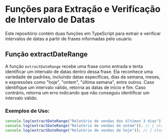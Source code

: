 # Funções para Extração e Verificação de Intervalo de Datas

Este repositório contém duas funções em TypeScript para extrair e verificar intervalos de datas a partir de frases informadas pelo usuário.

## Função extractDateRange

A função `extractDateRange` recebe uma frase como entrada e tenta identificar um intervalo de datas dentro dessa frase. Ela reconhece uma variedade de padrões, incluindo datas específicas, dias da semana, meses, e expressões como "hoje", "ontem", "última semana", entre outros. Caso identifique um intervalo válido, retorna as datas de início e fim. Caso contrário, retorna um erro indicando que não conseguiu identificar um intervalo válido.

### Exemplos de Uso:

```typescript
console.log(extractDateRange("Relatório de vendas dos últimos 3 dias")); // { startDate: 2024-06-07, endDate: 2024-06-10 }
console.log(extractDateRange("Relatório de vendas de ontem")); // { startDate: 2024-06-09, endDate: 2024-06-09 }
console.log(extractDateRange("Relatório de vendas de hoje")); // { startDate: 2024-06-10, endDate: 2024-06-10 }
